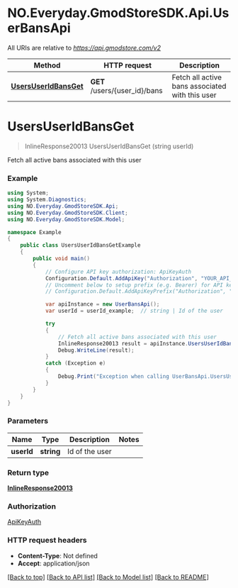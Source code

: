 # NO.Everyday.GmodStoreSDK.Api.UserBansApi

All URIs are relative to *https://api.gmodstore.com/v2*

Method | HTTP request | Description
------------- | ------------- | -------------
[**UsersUserIdBansGet**](UserBansApi.md#usersuseridbansget) | **GET** /users/{user_id}/bans | Fetch all active bans associated with this user

<a name="usersuseridbansget"></a>
# **UsersUserIdBansGet**
> InlineResponse20013 UsersUserIdBansGet (string userId)

Fetch all active bans associated with this user

### Example
```csharp
using System;
using System.Diagnostics;
using NO.Everyday.GmodStoreSDK.Api;
using NO.Everyday.GmodStoreSDK.Client;
using NO.Everyday.GmodStoreSDK.Model;

namespace Example
{
    public class UsersUserIdBansGetExample
    {
        public void main()
        {
            // Configure API key authorization: ApiKeyAuth
            Configuration.Default.AddApiKey("Authorization", "YOUR_API_KEY");
            // Uncomment below to setup prefix (e.g. Bearer) for API key, if needed
            // Configuration.Default.AddApiKeyPrefix("Authorization", "Bearer");

            var apiInstance = new UserBansApi();
            var userId = userId_example;  // string | Id of the user

            try
            {
                // Fetch all active bans associated with this user
                InlineResponse20013 result = apiInstance.UsersUserIdBansGet(userId);
                Debug.WriteLine(result);
            }
            catch (Exception e)
            {
                Debug.Print("Exception when calling UserBansApi.UsersUserIdBansGet: " + e.Message );
            }
        }
    }
}
```

### Parameters

Name | Type | Description  | Notes
------------- | ------------- | ------------- | -------------
 **userId** | **string**| Id of the user | 

### Return type

[**InlineResponse20013**](InlineResponse20013.md)

### Authorization

[ApiKeyAuth](../README.md#ApiKeyAuth)

### HTTP request headers

 - **Content-Type**: Not defined
 - **Accept**: application/json

[[Back to top]](#) [[Back to API list]](../README.md#documentation-for-api-endpoints) [[Back to Model list]](../README.md#documentation-for-models) [[Back to README]](../README.md)
